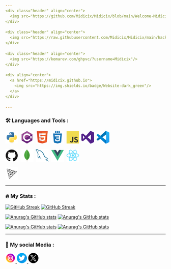```yaml
---
<div class="header" align="center">
  <img src="https://github.com/Midicix/Midicix/blob/main/Welcome-Midicix.svg"/>
</div>

<div class="header" align="center">
  <img src="https://raw.githubusercontent.com/Midicix/Midicix/main/hacker.png" width="100"/>
</div>

<div class="header" align="center">
  <img src="https://komarev.com/ghpvc/?username=Midicix"/>
</div>

<div align="center">
  <a href="https://midicix.github.io">
    <img src="https://img.shields.io/badge/Website-dark_green"/>
  </a>
</div>

---
```


### :hammer_and_wrench: Languages and Tools :
[//]: <> (Sort By Theme : db, web...)
<div>
  <img src="https://github.com/devicons/devicon/blob/master/icons/python/python-original.svg" title="Python" alt="Python" width="40" height="40"/>&nbsp;
  <img src="https://github.com/devicons/devicon/blob/master/icons/csharp/csharp-original.svg" title="C#" alt="C#" width="40" height="40"/>&nbsp;
  <img src="https://github.com/devicons/devicon/blob/master/icons/html5/html5-original.svg" title="HTML5" alt="HTML" width="40" height="40"/>&nbsp;
  <img src="https://github.com/devicons/devicon/blob/master/icons/css3/css3-plain-wordmark.svg"  title="CSS3" alt="CSS" width="40" height="40"/>&nbsp;
  <img src="https://github.com/devicons/devicon/blob/master/icons/javascript/javascript-original.svg" title="JavaScript" alt="JavaScript" width="40" height="40"/>&nbsp;
  <img src="https://github.com/devicons/devicon/blob/master/icons/visualstudio/visualstudio-plain.svg" title="VisualStudio" alt="VisualStudio" width="40" height="40"/>&nbsp;
  <img src="https://github.com/devicons/devicon/blob/master/icons/vscode/vscode-original.svg" title="VisualStudioCode" alt="VisualStudioCode" width="40" height="40"/>&nbsp;

  [//]: <> (adaptive color for dark and light theme for github and three.js)
  <img src="https://github.com/devicons/devicon/blob/master/icons/github/github-original.svg" title="GitHub" alt="GitHub" width="40" height="40"/>&nbsp;
  <img src="https://github.com/devicons/devicon/blob/master/icons/mongodb/mongodb-original.svg" title="MongoDB" alt="MongoDB" width="40" height="40"/>&nbsp;
  <img src="https://github.com/devicons/devicon/blob/master/icons/mysql/mysql-original.svg" title="MySQL" alt="MySQL" width="40" height="40"/>&nbsp;
  <img src="https://github.com/devicons/devicon/blob/master/icons/vuejs/vuejs-original.svg" title="Vue.js" alt="Vue.js" width="40" height="40"/>&nbsp;
  <img src="https://github.com/devicons/devicon/blob/master/icons/react/react-original.svg" title="React.js" alt="React.js" width="40" height="40"/>&nbsp;
  
  [//]: <> (adaptive color for dark and light theme for github and three.js)
  <img src="https://github.com/devicons/devicon/blob/master/icons/threejs/threejs-original.svg" title="Three.js" alt="Three.js" width="40" height="40"/>&nbsp;
</div>


---

### :fire: My Stats :

[![GitHub Streak](http://github-readme-streak-stats.herokuapp.com?user=Midicix&theme=darcula&hide_border=true)](https://git.io/streak-stats#gh-dark-mode-only)
[![GitHub Streak](http://github-readme-streak-stats.herokuapp.com?user=Midicix&theme=gruvbox_light&hide_border=true)](https://git.io/streak-stats#gh-light-mode-only)

[![Anurag's GitHub stats](https://github-readme-stats.vercel.app/api?username=Midicix&layout=compact&theme=darcula&hide_border=true)](https://github.com/anuraghazra/github-readme-stats#gh-dark-mode-only)
[![Anurag's GitHub stats](https://github-readme-stats.vercel.app/api?username=Midicix&layout=compact&theme=gruvbox_light&hide_border=true)](https://github.com/anuraghazra/github-readme-stats#gh-light-mode-only)

[![Anurag's GitHub stats](https://github-readme-stats.vercel.app/api/top-langs/?username=Midicix&layout=compact&card_width=1000&langs_count=10&theme=darcula&hide_border=true)](https://github.com/anuraghazra/github-readme-stats#gh-dark-mode-only)
[![Anurag's GitHub stats](https://github-readme-stats.vercel.app/api/top-langs/?username=Midicix&layout=compact&card_width=1000&langs_count=10&theme=gruvbox_light&hide_border=true)](https://github.com/anuraghazra/github-readme-stats#gh-light-mode-only)

---

### :link: My social Media :
<div>
  <a href="https://www.instagram.com/midicixoff/">
    <img src="https://github.com/Midicix/Midicix/blob/main/instagram32.png?raw=true"/>
  </a>
  <a href="https://twitter.com/midicix">
    <img src="https://github.com/Midicix/Midicix/blob/main/twitter32.png?raw=true"/>
  </a>
    <a href="https://x.com/midicix">
    <img src="https://github.com/Midicix/Midicix/blob/main/x32.png?raw=true"/>
  </a>
</div>
